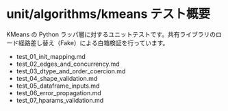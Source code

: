 ﻿# unit/algorithms/kmeans テスト概要

KMeans の Python ラッパ層に対するユニットテストです。共有ライブラリのロード経路差し替え（Fake）による白箱検証を行っています。

- test_01_init_mapping.md
- test_02_edges_and_concurrency.md
- test_03_dtype_and_order_coercion.md
- test_04_shape_validation.md
- test_05_dataframe_inputs.md
- test_06_error_propagation.md
- test_07_hparams_validation.md
